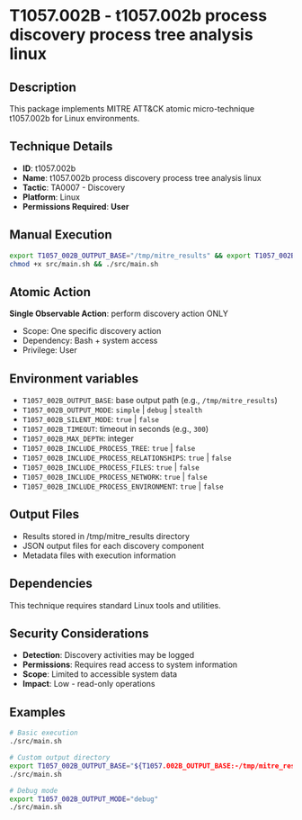 # T1057.002B - t1057.002b process discovery process tree analysis linux

## Description
This package implements MITRE ATT&CK atomic micro-technique t1057.002b for Linux environments.

## Technique Details
- **ID**: t1057.002b
- **Name**: t1057.002b process discovery process tree analysis linux
- **Tactic**: TA0007 - Discovery
- **Platform**: Linux
- **Permissions Required**: **User**

## Manual Execution
```bash
export T1057_002B_OUTPUT_BASE="/tmp/mitre_results" && export T1057_002B_SILENT_MODE=false
chmod +x src/main.sh && ./src/main.sh
```

## Atomic Action
**Single Observable Action**: perform discovery action ONLY
- Scope: One specific discovery action
- Dependency: Bash + system access
- Privilege: User

## Environment variables

- `T1057_002B_OUTPUT_BASE`: base output path (e.g., `/tmp/mitre_results`)
- `T1057_002B_OUTPUT_MODE`: `simple` | `debug` | `stealth`
- `T1057_002B_SILENT_MODE`: `true` | `false`
- `T1057_002B_TIMEOUT`: timeout in seconds (e.g., `300`)
- `T1057_002B_MAX_DEPTH`: integer
- `T1057_002B_INCLUDE_PROCESS_TREE`: `true` | `false`
- `T1057_002B_INCLUDE_PROCESS_RELATIONSHIPS`: `true` | `false`
- `T1057_002B_INCLUDE_PROCESS_FILES`: `true` | `false`
- `T1057_002B_INCLUDE_PROCESS_NETWORK`: `true` | `false`
- `T1057_002B_INCLUDE_PROCESS_ENVIRONMENT`: `true` | `false`

## Output Files
- Results stored in /tmp/mitre_results directory
- JSON output files for each discovery component
- Metadata files with execution information

## Dependencies
This technique requires standard Linux tools and utilities.

## Security Considerations
- **Detection**: Discovery activities may be logged
- **Permissions**: Requires read access to system information
- **Scope**: Limited to accessible system data
- **Impact**: Low - read-only operations

## Examples
```bash
# Basic execution
./src/main.sh

# Custom output directory
export T1057_002B_OUTPUT_BASE="${T1057.002B_OUTPUT_BASE:-/tmp/mitre_results}/results"
./src/main.sh

# Debug mode
export T1057_002B_OUTPUT_MODE="debug"
./src/main.sh
```
